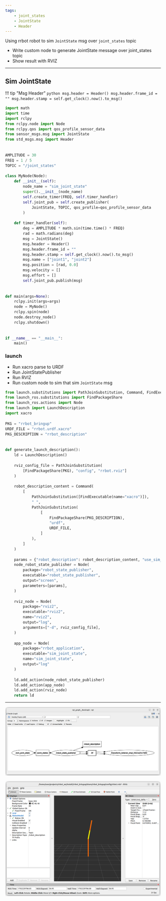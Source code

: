 ```yaml
---
tags:
    - joint_states
    - JointState
    - Header
---
```


Using rrbot robot to sim `JointState` msg over `joint_states` topic 
- Write custom node to generate JointState message over joint_states topic
- Show result with RVIZ


---

## Sim JointState

!!! tip "Msg Header"
    ```python
    msg.header = Header()
    msg.header.frame_id = ""
    msg.header.stamp = self.get_clock().now().to_msg()
    ```
     
```python title="sim_joint_state.py"
import math
import time
import rclpy
from rclpy.node import Node
from rclpy.qos import qos_profile_sensor_data
from sensor_msgs.msg import JointState
from std_msgs.msg import Header


AMPLITUDE = 30
FREQ = 1 / 5
TOPIC = "/joint_states"

class MyNode(Node):
    def __init__(self):
        node_name = "sim_joint_state"
        super().__init__(node_name)
        self.create_timer(FREQ, self.timer_handler)
        self.joint_pub = self.create_publisher(
            JointState, TOPIC, qos_profile=qos_profile_sensor_data
        )

    def timer_handler(self):
        deg = AMPLITUDE * math.sin(time.time() * FREQ)
        rad = math.radians(deg)
        msg = JointState()
        msg.header = Header()
        msg.header.frame_id = ""
        msg.header.stamp = self.get_clock().now().to_msg()
        msg.name = ["joint1", "joint2"]
        msg.position = [rad, 0.0]
        msg.velocity = []
        msg.effort = []
        self.joint_pub.publish(msg)


def main(args=None):
    rclpy.init(args=args)
    node = MyNode()
    rclpy.spin(node)
    node.destroy_node()
    rclpy.shutdown()


if __name__ == "__main__":
    main()

```


### launch
- Run xacro parse to URDF
- Run JointStatePublisher
- Run RVIZ
- Run custom node to sim that sim `JointState` msg


```python
from launch.substitutions import PathJoinSubstitution, Command, FindExecutable
from launch_ros.substitutions import FindPackageShare
from launch_ros.actions import Node
from launch import LaunchDescription
import xacro

PKG = "rrbot_bringup"
URDF_FILE = "rrbot.urdf.xacro"
PKG_DESCRIPTION = "rrbot_description"


def generate_launch_description():
    ld = LaunchDescription()

    rviz_config_file = PathJoinSubstitution(
        [FindPackageShare(PKG), "config", "rrbot.rviz"]
    )

    robot_description_content = Command(
        [
            PathJoinSubstitution([FindExecutable(name="xacro")]),
            " ",
            PathJoinSubstitution(
                [
                    FindPackageShare(PKG_DESCRIPTION),
                    "urdf",
                    URDF_FILE,
                ]
            ),
        ]
    )

    params = {"robot_description": robot_description_content, "use_sim_time": True}
    node_robot_state_publisher = Node(
        package="robot_state_publisher",
        executable="robot_state_publisher",
        output="screen",
        parameters=[params],
    )

    rviz_node = Node(
        package="rviz2",
        executable="rviz2",
        name="rviz2",
        output="log",
        arguments=["-d", rviz_config_file],
    )

    app_node = Node(
        package="rrbot_application",
        executable="sim_joint_state",
        name="sim_joint_state",
        output="log"
    )

    ld.add_action(node_robot_state_publisher)
    ld.add_action(app_node)
    ld.add_action(rviz_node)
    return ld

```

---

![](images/joint_states.png)

![](images/sim_rviz_joint_states.png)